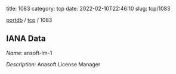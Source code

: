 title: 1083
category: tcp
date: 2022-02-10T22:46:10
slug: tcp/1083

[portdb](/) / [tcp](/category/tcp.html) / 1083


## IANA Data

_Name:_ ansoft-lm-1

_Description:_ Anasoft License Manager

